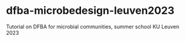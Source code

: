 # dfba-microbedesign-leuven2023
Tutorial on DFBA for microbial communities, summer school KU Leuven 2023
